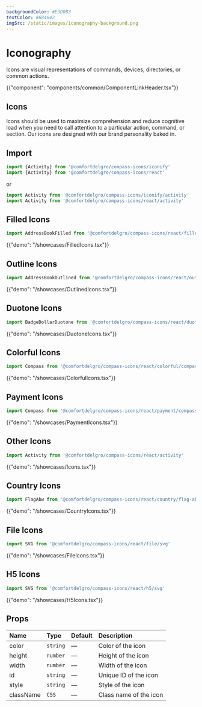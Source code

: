 ```yaml
---
backgroundColor: #E3D0B3
textColor: #684842
imgSrc: /static/images/iconography-background.png
---
```


# Iconography

<p class="description hidden">Icons are visual representations of commands, devices, directories, or common actions.</p>

{{"component": "components/common/ComponentLinkHeader.tsx"}}

## Icons

Icons should be used to maximize comprehension and reduce cognitive load when you need to call attention to a particular action, command, or section. Our icons are designed with our brand personality baked in.

## Import

```js
import {Activity} from '@comfortdelgro/compass-icons/iconify'
import {Activity} from '@comfortdelgro/compass-icons/react'
```

or

```js
import Activity from '@comfortdelgro/compass-icons/iconify/activity'
import Activity from '@comfortdelgro/compass-icons/react/activity'
```

## Filled Icons

```js
import AddressBookFilled from '@comfortdelgro/compass-icons/react/filled/address-book-filled'
```

{{"demo": "/showcases/FilledIcons.tsx"}}

## Outline Icons

```js
import AddressBookOutlined from '@comfortdelgro/compass-icons/react/outlined/address-book-outlined'
```

{{"demo": "/showcases/OutlinedIcons.tsx"}}

## Duotone Icons

```js
import BadgeDollarDuotone from '@comfortdelgro/compass-icons/react/duotone/badge-dollar-duotone'
```

{{"demo": "/showcases/DuotoneIcons.tsx"}}

## Colorful Icons

```js
import Compass from '@comfortdelgro/compass-icons/react/colorful/compass'
```

{{"demo": "/showcases/ColorfulIcons.tsx"}}

## Payment Icons

```js
import Compass from '@comfortdelgro/compass-icons/react/payment/compass'
```

{{"demo": "/showcases/PaymentIcons.tsx"}}

## Other Icons

```js
import Activity from '@comfortdelgro/compass-icons/react/activity'
```

{{"demo": "/showcases/Icons.tsx"}}

## Country Icons

```js
import FlagAbw from '@comfortdelgro/compass-icons/react/country/flag-abw'
```

{{"demo": "/showcases/CountryIcons.tsx"}}

## File Icons

```js
import SVG from '@comfortdelgro/compass-icons/react/file/svg'
```

{{"demo": "/showcases/FileIcons.tsx"}}

## H5 Icons

```js
import SVG from '@comfortdelgro/compass-icons/react/h5/svg'
```

{{"demo": "/showcases/H5Icons.tsx"}}

## Props

| Name      | Type     | Default | Description            |
| :-------- | :------- | :------ | :--------------------- |
| color     | `string` | —       | Color of the icon      |
| height    | `number` | —       | Height of the icon     |
| width     | `number` | —       | Width of the icon      |
| id        | `string` | —       | Unique ID of the icon  |
| style     | `string` | —       | Style of the icon      |
| className | `CSS`    | —       | Class name of the icon |
